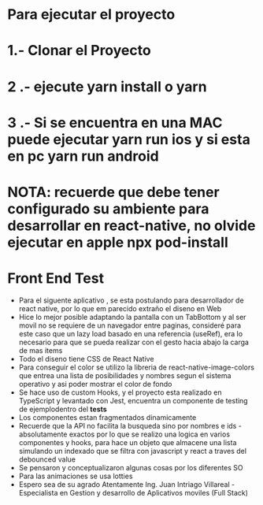 # Para ejecutar el proyecto
# 1.- Clonar el Proyecto
# 2 .- ejecute yarn install o yarn 
# 3 .- Si se encuentra en una MAC puede ejecutar yarn run ios y si esta en pc yarn run android
# NOTA: recuerde que debe tener configurado su ambiente para desarrollar en react-native, no olvide ejecutar en apple npx pod-install 
# Front End Test
* Para el siguente aplicativo , se esta postulando para desarrollador de react native, por lo que em parecido extraño el diseno en Web
* Hice lo mejor posible adaptando la pantalla con un TabBottom y al ser movil no se requiere de un navegador entre paginas, consideré para este caso que un lazy load basado en una referencia (useRef), era lo necesario para que se pueda realizar con el gesto hacia abajo la carga de mas items
* Todo el diseno tiene CSS de React Native
* Para conseguir el color se utilizo la libreria de react-native-image-colors que entrea una lista de posibilidades y nombres segun el sistema operativo y asi poder mostrar el color de fondo
* Se hace uso de custom Hooks, y el proyecto esta realizado en TypeScript y levantado con Jest, encuentra un componente de testing de ejemplodentro del __tests__
* Los componentes estan fragmentados dinamicamente
*  Recuerde que la API no facilita la busqueda sino por nombres e ids - absolutamente exactos por lo que se realizo una logica en varios componentes y hooks, para hace un objeto que almacene una lista simulando un indexado que se filtra con javascript y react a traves del debounced
value
* Se pensaron y conceptualizaron algunas cosas por los diferentes SO
* Para las animaciones se usa lotties
* Espero sea de su agrado
Atentamente Ing. Juan Intriago Villareal - Especialista en Gestion y desarrollo de Aplicativos moviles (Full Stack)


